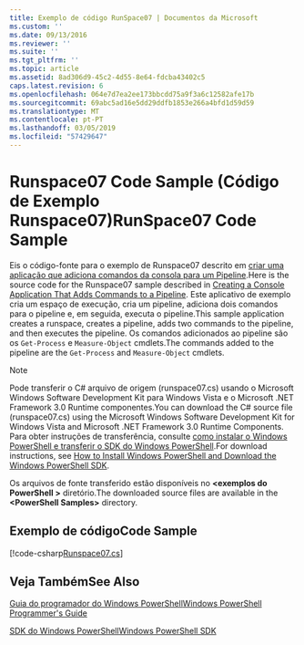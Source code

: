 ```yaml
---
title: Exemplo de código RunSpace07 | Documentos da Microsoft
ms.custom: ''
ms.date: 09/13/2016
ms.reviewer: ''
ms.suite: ''
ms.tgt_pltfrm: ''
ms.topic: article
ms.assetid: 8ad306d9-45c2-4d55-8e64-fdcba43402c5
caps.latest.revision: 6
ms.openlocfilehash: 064e7d7ea2ee173bbcdd75a9f3a6c12582afe17b
ms.sourcegitcommit: 69abc5ad16e5dd29ddfb1853e266a4bfd1d59d59
ms.translationtype: MT
ms.contentlocale: pt-PT
ms.lasthandoff: 03/05/2019
ms.locfileid: "57429647"
---
```

# <a name="runspace07-code-sample"></a><span data-ttu-id="95f4a-102">Runspace07 Code Sample (Código de Exemplo Runspace07)</span><span class="sxs-lookup"><span data-stu-id="95f4a-102">RunSpace07 Code Sample</span></span>

<span data-ttu-id="95f4a-103">Eis o código-fonte para o exemplo de Runspace07 descrito em [criar uma aplicação que adiciona comandos da consola para um Pipeline](http://msdn.microsoft.com/en-us/01eb7808-e97b-4905-80be-9e2fa38c262e).</span><span class="sxs-lookup"><span data-stu-id="95f4a-103">Here is the source code for the Runspace07 sample described in [Creating a Console Application That Adds Commands to a Pipeline](http://msdn.microsoft.com/en-us/01eb7808-e97b-4905-80be-9e2fa38c262e).</span></span> <span data-ttu-id="95f4a-104">Este aplicativo de exemplo cria um espaço de execução, cria um pipeline, adiciona dois comandos para o pipeline e, em seguida, executa o pipeline.</span><span class="sxs-lookup"><span data-stu-id="95f4a-104">This sample application creates a runspace, creates a pipeline, adds two commands to the pipeline, and then executes the pipeline.</span></span> <span data-ttu-id="95f4a-105">Os comandos adicionados ao pipeline são os `Get-Process` e `Measure-Object` cmdlets.</span><span class="sxs-lookup"><span data-stu-id="95f4a-105">The commands added to the pipeline are the `Get-Process` and `Measure-Object` cmdlets.</span></span>

> [!NOTE]
> <span data-ttu-id="95f4a-106">Pode transferir o C# arquivo de origem (runspace07.cs) usando o Microsoft Windows Software Development Kit para Windows Vista e o Microsoft .NET Framework 3.0 Runtime componentes.</span><span class="sxs-lookup"><span data-stu-id="95f4a-106">You can download the C# source file (runspace07.cs) using the Microsoft Windows Software Development Kit for Windows Vista and Microsoft .NET Framework 3.0 Runtime Components.</span></span> <span data-ttu-id="95f4a-107">Para obter instruções de transferência, consulte [como instalar o Windows PowerShell e transferir o SDK do Windows PowerShell](/powershell/developer/installing-the-windows-powershell-sdk).</span><span class="sxs-lookup"><span data-stu-id="95f4a-107">For download instructions, see [How to Install Windows PowerShell and Download the Windows PowerShell SDK](/powershell/developer/installing-the-windows-powershell-sdk).</span></span>
>
> <span data-ttu-id="95f4a-108">Os arquivos de fonte transferido estão disponíveis no  **\<exemplos do PowerShell >** diretório.</span><span class="sxs-lookup"><span data-stu-id="95f4a-108">The downloaded source files are available in the **\<PowerShell Samples>** directory.</span></span>

## <a name="code-sample"></a><span data-ttu-id="95f4a-109">Exemplo de código</span><span class="sxs-lookup"><span data-stu-id="95f4a-109">Code Sample</span></span>

[!code-csharp[Runspace07.cs](../../powershell-sdk-samples/SDK-2.0/csharp/Runspace07/Runspace07.cs#L11-L108 "Runspace07.cs")]

## <a name="see-also"></a><span data-ttu-id="95f4a-110">Veja Também</span><span class="sxs-lookup"><span data-stu-id="95f4a-110">See Also</span></span>

[<span data-ttu-id="95f4a-111">Guia do programador do Windows PowerShell</span><span class="sxs-lookup"><span data-stu-id="95f4a-111">Windows PowerShell Programmer's Guide</span></span>](./windows-powershell-programmer-s-guide.md)

[<span data-ttu-id="95f4a-112">SDK do Windows PowerShell</span><span class="sxs-lookup"><span data-stu-id="95f4a-112">Windows PowerShell SDK</span></span>](../windows-powershell-reference.md)